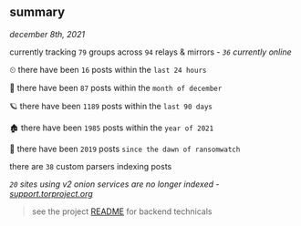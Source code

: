 
## summary
_december 8th, 2021_

currently tracking `79` groups across `94` relays & mirrors - _`36` currently online_

⏲ there have been `16` posts within the `last 24 hours`

🦈 there have been `87` posts within the `month of december`

🪐 there have been `1189` posts within the `last 90 days`

🏚 there have been `1985` posts within the `year of 2021`

🦕 there have been `2019` posts `since the dawn of ransomwatch`

there are `38` custom parsers indexing posts

_`20` sites using v2 onion services are no longer indexed - [support.torproject.org](https://support.torproject.org/onionservices/v2-deprecation/)_

> see the project [README](https://github.com/thetanz/ransomwatch#ransomwatch--) for backend technicals
